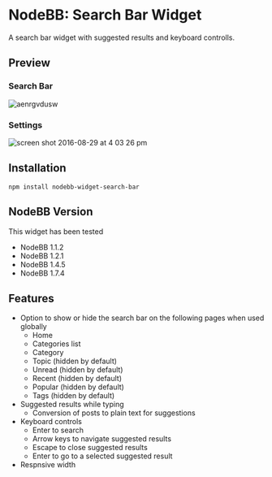 # NodeBB: Search Bar Widget
A search bar widget with suggested results and keyboard controlls.

## Preview
### Search Bar
![aenrgvdusw](https://cloud.githubusercontent.com/assets/2993523/18070245/773b1018-6e01-11e6-8cd8-63041f09111c.gif)
### Settings
![screen shot 2016-08-29 at 4 03 26 pm](https://cloud.githubusercontent.com/assets/2993523/18070373/2e7ecba2-6e02-11e6-867a-31bbce2a84c4.png)

## Installation
`npm install nodebb-widget-search-bar`

## NodeBB Version
This widget has been tested
* NodeBB 1.1.2
* NodeBB 1.2.1
* NodeBB 1.4.5
* NodeBB 1.7.4

## Features
* Option to show or hide the search bar on the following pages when used globally
  * Home
  * Categories list
  * Category
  * Topic (hidden by default)
  * Unread (hidden by default)
  * Recent (hidden by default)
  * Popular (hidden by default)
  * Tags (hidden by default)
* Suggested results while typing
  * Conversion of posts to plain text for suggestions
* Keyboard controls
  * Enter to search
  * Arrow keys to navigate suggested results
  * Escape to close suggested results
  * Enter to go to a selected suggested result
* Respnsive width
